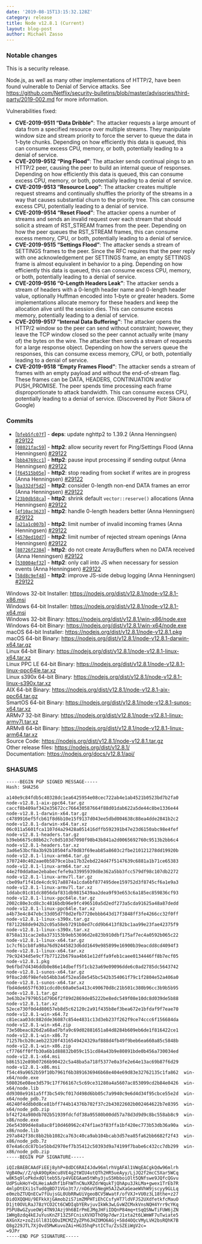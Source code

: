 ```yaml
---
date: '2019-08-15T13:15:32.128Z'
category: release
title: Node v12.8.1 (Current)
layout: blog-post
author: Michaël Zasso
---
```


### Notable changes

This is a security release.

Node.js, as well as many other implementations of HTTP/2, have been found
vulnerable to Denial of Service attacks.
See https://github.com/Netflix/security-bulletins/blob/master/advisories/third-party/2019-002.md
for more information.

Vulnerabilities fixed:

- **CVE-2019-9511 “Data Dribble”**: The attacker requests a large amount of data from a specified resource over multiple streams. They manipulate window size and stream priority to force the server to queue the data in 1-byte chunks. Depending on how efficiently this data is queued, this can consume excess CPU, memory, or both, potentially leading to a denial of service.
- **CVE-2019-9512 “Ping Flood”**: The attacker sends continual pings to an HTTP/2 peer, causing the peer to build an internal queue of responses. Depending on how efficiently this data is queued, this can consume excess CPU, memory, or both, potentially leading to a denial of service.
- **CVE-2019-9513 “Resource Loop”**: The attacker creates multiple request streams and continually shuffles the priority of the streams in a way that causes substantial churn to the priority tree. This can consume excess CPU, potentially leading to a denial of service.
- **CVE-2019-9514 “Reset Flood”**: The attacker opens a number of streams and sends an invalid request over each stream that should solicit a stream of RST_STREAM frames from the peer. Depending on how the peer queues the RST_STREAM frames, this can consume excess memory, CPU, or both, potentially leading to a denial of service.
- **CVE-2019-9515 “Settings Flood”**: The attacker sends a stream of SETTINGS frames to the peer. Since the RFC requires that the peer reply with one acknowledgement per SETTINGS frame, an empty SETTINGS frame is almost equivalent in behavior to a ping. Depending on how efficiently this data is queued, this can consume excess CPU, memory, or both, potentially leading to a denial of service.
- **CVE-2019-9516 “0-Length Headers Leak”**: The attacker sends a stream of headers with a 0-length header name and 0-length header value, optionally Huffman encoded into 1-byte or greater headers. Some implementations allocate memory for these headers and keep the allocation alive until the session dies. This can consume excess memory, potentially leading to a denial of service.
- **CVE-2019-9517 “Internal Data Buffering”**: The attacker opens the HTTP/2 window so the peer can send without constraint; however, they leave the TCP window closed so the peer cannot actually write (many of) the bytes on the wire. The attacker then sends a stream of requests for a large response object. Depending on how the servers queue the responses, this can consume excess memory, CPU, or both, potentially leading to a denial of service.
- **CVE-2019-9518 “Empty Frames Flood”**: The attacker sends a stream of frames with an empty payload and without the end-of-stream flag. These frames can be DATA, HEADERS, CONTINUATION and/or PUSH_PROMISE. The peer spends time processing each frame disproportionate to attack bandwidth. This can consume excess CPU, potentially leading to a denial of service. (Discovered by Piotr Sikora of Google)

### Commits

- [[`bfeb5fc07f`](https://github.com/nodejs/node/commit/bfeb5fc07f)] - **deps**: update nghttp2 to 1.39.2 (Anna Henningsen) [#29122](https://github.com/nodejs/node/pull/29122)
- [[`08021fac59`](https://github.com/nodejs/node/commit/08021fac59)] - **http2**: allow security revert for Ping/Settings Flood (Anna Henningsen) [#29122](https://github.com/nodejs/node/pull/29122)
- [[`bbb4769cc1`](https://github.com/nodejs/node/commit/bbb4769cc1)] - **http2**: pause input processing if sending output (Anna Henningsen) [#29122](https://github.com/nodejs/node/pull/29122)
- [[`f64515b05e`](https://github.com/nodejs/node/commit/f64515b05e)] - **http2**: stop reading from socket if writes are in progress (Anna Henningsen) [#29122](https://github.com/nodejs/node/pull/29122)
- [[`ba332df5d2`](https://github.com/nodejs/node/commit/ba332df5d2)] - **http2**: consider 0-length non-end DATA frames an error (Anna Henningsen) [#29122](https://github.com/nodejs/node/pull/29122)
- [[`23b0db58ca`](https://github.com/nodejs/node/commit/23b0db58ca)] - **http2**: shrink default `vector::reserve()` allocations (Anna Henningsen) [#29122](https://github.com/nodejs/node/pull/29122)
- [[`4f10ac3623`](https://github.com/nodejs/node/commit/4f10ac3623)] - **http2**: handle 0-length headers better (Anna Henningsen) [#29122](https://github.com/nodejs/node/pull/29122)
- [[`a21a1c007b`](https://github.com/nodejs/node/commit/a21a1c007b)] - **http2**: limit number of invalid incoming frames (Anna Henningsen) [#29122](https://github.com/nodejs/node/pull/29122)
- [[`4570ed10d7`](https://github.com/nodejs/node/commit/4570ed10d7)] - **http2**: limit number of rejected stream openings (Anna Henningsen) [#29122](https://github.com/nodejs/node/pull/29122)
- [[`88726f2384`](https://github.com/nodejs/node/commit/88726f2384)] - **http2**: do not create ArrayBuffers when no DATA received (Anna Henningsen) [#29122](https://github.com/nodejs/node/pull/29122)
- [[`530004ef32`](https://github.com/nodejs/node/commit/530004ef32)] - **http2**: only call into JS when necessary for session events (Anna Henningsen) [#29122](https://github.com/nodejs/node/pull/29122)
- [[`58d8c9ef48`](https://github.com/nodejs/node/commit/58d8c9ef48)] - **http2**: improve JS-side debug logging (Anna Henningsen) [#29122](https://github.com/nodejs/node/pull/29122)

Windows 32-bit Installer: https://nodejs.org/dist/v12.8.1/node-v12.8.1-x86.msi \
Windows 64-bit Installer: https://nodejs.org/dist/v12.8.1/node-v12.8.1-x64.msi \
Windows 32-bit Binary: https://nodejs.org/dist/v12.8.1/win-x86/node.exe \
Windows 64-bit Binary: https://nodejs.org/dist/v12.8.1/win-x64/node.exe \
macOS 64-bit Installer: https://nodejs.org/dist/v12.8.1/node-v12.8.1.pkg \
macOS 64-bit Binary: https://nodejs.org/dist/v12.8.1/node-v12.8.1-darwin-x64.tar.gz \
Linux 64-bit Binary: https://nodejs.org/dist/v12.8.1/node-v12.8.1-linux-x64.tar.xz \
Linux PPC LE 64-bit Binary: https://nodejs.org/dist/v12.8.1/node-v12.8.1-linux-ppc64le.tar.xz \
Linux s390x 64-bit Binary: https://nodejs.org/dist/v12.8.1/node-v12.8.1-linux-s390x.tar.xz \
AIX 64-bit Binary: https://nodejs.org/dist/v12.8.1/node-v12.8.1-aix-ppc64.tar.gz \
SmartOS 64-bit Binary: https://nodejs.org/dist/v12.8.1/node-v12.8.1-sunos-x64.tar.xz \
ARMv7 32-bit Binary: https://nodejs.org/dist/v12.8.1/node-v12.8.1-linux-armv7l.tar.xz \
ARMv8 64-bit Binary: https://nodejs.org/dist/v12.8.1/node-v12.8.1-linux-arm64.tar.xz \
Source Code: https://nodejs.org/dist/v12.8.1/node-v12.8.1.tar.gz \
Other release files: https://nodejs.org/dist/v12.8.1/ \
Documentation: https://nodejs.org/docs/v12.8.1/api/

### SHASUMS

```
-----BEGIN PGP SIGNED MESSAGE-----
Hash: SHA256

a140e9c84fdb5c40328dc1ea6425954e08cec722ab4e1ab4521b0523bd7b2fa0  node-v12.8.1-aix-ppc64.tar.gz
caccf8b409af342e35672cc766430587664f88d01dab622a5de44c8be1336e44  node-v12.8.1-darwin-x64.tar.gz
c4789916ef5fcb61f8d6b10e15f9137d043ee5dbd004638c88ea4dde2841b2c2  node-v12.8.1-darwin-x64.tar.xz
06c011a5601fca1107d4a29428a051416dffb592391b47e23d6150abc98e4fef  node-v12.8.1-headers.tar.gz
b39eb6675c88b62c7c0d5103d7098f98b43b841a2d0065692760c9513b2bb6c4  node-v12.8.1-headers.tar.xz
3ad6e53bcf8a3b92b10504fa70d83f69eab85a8603c2fbe210121278dd19920b  node-v12.8.1-linux-arm64.tar.gz
3707240c402aae0b5879ce1ba17b32ebd224d47f5147639c6881a1b71ce65383  node-v12.8.1-linux-arm64.tar.xz
44e2f0dda0ae2ebabecfefe9a33995939d8e362a5bb3fcc579df98c107db2272  node-v12.8.1-linux-armv7l.tar.gz
cbe09af1f41de4cdc917a8874a1cda6bf877495dee159752d3f8745cf6a1e9a3  node-v12.8.1-linux-armv7l.tar.xz
1ddabc01c81dc8056daf831db9815439aa2dea9f93e653c6a185ec859836cf93  node-v12.8.1-linux-ppc64le.tar.gz
2002c80e3cd8c3c4816bdb96e9fc496510a5d2edf273a5cda91625a48a87dedd  node-v12.8.1-linux-ppc64le.tar.xz
a4b73e4c847ebc33d05d7f0d2efb7720ebbb643d17f3848ff3fe4266cc32f0ff  node-v12.8.1-linux-s390x.tar.gz
f8712268de942b2c05a58eb7291b8ed7cdd9b6413f82bc1aa99e23fae42375f9  node-v12.8.1-linux-s390x.tar.xz
8758a131cac2e8a373153b9eb53696d2e823b910dbf175af7ec4a0592b065c22  node-v12.8.1-linux-x64.tar.gz
1c7cf61cb8fa98a76d92445823d6dd1649e985899e16900b39eacdd8cd4094f3  node-v12.8.1-linux-x64.tar.xz
79c92434d5e9cf7b77122b679aa4b61e12dffa9feb1caee0134446ff8b7ecf05  node-v12.8.1.pkg
9e6fbd7d4346ddb0e86e14dbeff5f1cb23a69e09096dde6c0ad2785dc5643742  node-v12.8.1-sunos-x64.tar.gz
9f0ac2d6f98efeb54bb3a6f52ea58e545bc542b354061f79c1f2804e52a406a0  node-v12.8.1-sunos-x64.tar.xz
fbd4de6657f6301cdcd0c60a0e5a413c490670d8c21b501c380b96cc3b9b5b95  node-v12.8.1.tar.gz
3e63b2e7979b51d79b6f2f89d2869de85222be8edc549f08e10dc8d039de5b88  node-v12.8.1.tar.xz
52ece730f0d4d80657eb8d5c62120c2a91f435b8ef3bea672e1bfdaf9f7eae70  node-v12.8.1-win-x64.7z
c81ecaa03dc882dde36087c854e4831c13d3eb237f262f9ce74ccc6f156684da  node-v12.8.1-win-x64.zip
73e50beac826d2a68ad7bfa9c69d02881651a84d8284b609eb6de1f816422ce1  node-v12.8.1-win-x86.7z
71257bcb20caeb22320f4316549424329af888d4fb49f9beb6ea660a85c5848b  node-v12.8.1-win-x86.zip
cf7766ff0ffb30a6b1d88832b059c151cd84a43b9e80891bde0b456a730034ed  node-v12.8.1-x64.msi
b861512e89b07266b90422c5a48ba5a718f5377e0a3fe2e64e13ac69b87f6d29  node-v12.8.1-x86.msi
f54c49a9652b59f10b7961f6b3891636946b68e404e69d83e32762135c1fa862  win-x64/node.exe
508026e08ee3d579c17f766167c5c69ce31280a4a5607ac853099cd2b84e0426  win-x64/node.lib
dd9308e9161a5ff3bc549cf017d498d6bb05c7a9940c9e6d4d34f95cbce55e2d  win-x64/node_pdb.7z
46240f4ddb0d8ce81bff744b14376b702f37c2b43022602b002464622b7e8395  win-x64/node_pdb.zip
bf42f24a980db702b51939fdcfdf38a95580b00dd57a78d3d9d9c8bc558ab8c9  win-x86/node.exe
26e54309d4e8a8ac8f10d460962c474f1ae3f83ffa1bf420ec773b53db36a90a  win-x86/node.lib
297a842f38c8bb2bb1082ca763c40ca9ab104bcab3d57ea85fa62bb6682f2f43  win-x86/node_pdb.7z
07e4a6cdc87b1e5bbd2970ef7b35412c50393d9a74199f7babe6c432cc7db299  win-x86/node_pdb.zip
-----BEGIN PGP SIGNATURE-----

iQIzBAEBCAAdFiEEj8yhP+8dDC6RAI4Jdw96mlrhVgAFAl1VWqEACgkQdw96mlrh
VgB40w//Z/qkA9OpKmcu8VE4g2tWIU4utQTh2HR5ueAyy/LjJQ2f2mcC5Xar5WCq
w8K5q9loPkdxdQlteb55/p4VGEGAam5tWhy3juS5HbboiOlt5QNfswe9JQfcQGvu
UdPSukHoY+DLHeiaAdhf1bFhWTnCNuXRZdrWqukTjQhApu3JkLMa+gwex1TrEb7R
4mlpDtEXi1sTudOgBD71VGo3t7//nD6oV5NegH5AJZwXaGeaeWVhW9jscyy9GLLq
e0mzbZTUQnECw7fUujsGL0UbRRwUiVgeoBCV5WwatF/ofVXJ+VU0z3L18the+z27
DidOXQQHU/9EFkkXjGAmob2iS7imZMPHTiEhCCsfyHT7ldVFJS2UXdfetkfcMauO
D1jt0OVLRaJ78zYCO2Ct6CWDIqbYERvjuvIkWk3wLGvWZCMxkVnsNQH4Yrr9cYKq
P5PU8wGZyueOWj4TN9JAzj9h6BIrPmEJMgJHFiIDQnP84mq+tSqQSNwTiFUW6jZN
1WHg8zdq4kEJuYusKnZF13Z5FCnisXVXDThO9p7dwrJ1xta2t6LWmWF7uTwiate5
AXGnXz+zoZiGll831QOuIMCMZZyZPh6JHZOMO6AGj+58d4OQcVMyLVH2bsRQhK7B
Q8g229JTL7XjOvd5MwKuvoZAi+HG35hqPstICTu/ZsSZEiWgV2c=
=9JPr
-----END PGP SIGNATURE-----

```
